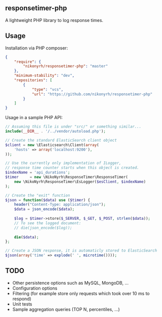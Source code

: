 responsetimer-php
--------
A lightweight PHP library to log response times.


Usage
--------
Installation via PHP composer:

```json
{
    "require": {
        "nikonyrh/responsetimer-php": "master"
    },
	"minimum-stability": "dev",
    "repositories": [
        {
            "type": "vcs",
            "url": "https://github.com/nikonyrh/responsetimer-php"
        }
    ]
}
```

Usage in a sample PHP API:
```php
// Assuming this file is under "src/" or something similar...
include(__DIR__ . '/../vendor/autoload.php');

// Create the standard ElasticSearch client object
$client = new \Elasticsearch\Client(array(
    'hosts' => array('localhost:9200'),
));

// Use the currently only implementation of ILogger,
// response time counter starts when this object is created.
$indexName = 'api_durations';
$timer     = new \NikoNyrh\ResponseTimer\ResponseTimer(
	new \NikoNyrh\ResponseTimer\EsLogger($esClient, $indexName)
);

// Create the "exit" function
$json = function($data) use ($timer) {
	header("Content-Type: application/json");
	$data = json_encode($data);
	
	$log = $timer->store($_SERVER, $_GET, $_POST, strlen($data));
	// To see the logged document:
	// die(json_encode($log));
	
	die($data);
};

// Create a JSON response, it is automaticly stored to ElasticSearch
$json(array('time' => explode(' ', microtime())));
```

TODO
--------
 - Other persistence options such as MySQL, MongoDB, ...
 - Configuration options
 - Filtering (for example store only requests which took over 10 ms to respond)
 - Unit tests
 - Sample aggregation queries (TOP N, percentiles, ...)
